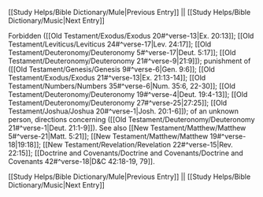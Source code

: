 [[Study Helps/Bible Dictionary/Mule|Previous Entry]]  ||  [[Study Helps/Bible Dictionary/Music|Next Entry]]

 Forbidden ([[Old Testament/Exodus/Exodus 20#^verse-13|Ex. 20:13]]; [[Old Testament/Leviticus/Leviticus 24#^verse-17|Lev. 24:17]]; [[Old Testament/Deuteronomy/Deuteronomy 5#^verse-17|Deut. 5:17]]; [[Old Testament/Deuteronomy/Deuteronomy 21#^verse-9|21:9]]); punishment of ([[Old Testament/Genesis/Genesis 9#^verse-6|Gen. 9:6]]; [[Old Testament/Exodus/Exodus 21#^verse-13|Ex. 21:13-14]]; [[Old Testament/Numbers/Numbers 35#^verse-6|Num. 35:6, 22-30]]; [[Old Testament/Deuteronomy/Deuteronomy 19#^verse-4|Deut. 19:4-13]]; [[Old Testament/Deuteronomy/Deuteronomy 27#^verse-25|27:25]]; [[Old Testament/Joshua/Joshua 20#^verse-1|Josh. 20:1-6]]); of an unknown person, directions concerning ([[Old Testament/Deuteronomy/Deuteronomy 21#^verse-1|Deut. 21:1-9]]). See also [[New Testament/Matthew/Matthew 5#^verse-21|Matt. 5:21]]; [[New Testament/Matthew/Matthew 19#^verse-18|19:18]]; [[New Testament/Revelation/Revelation 22#^verse-15|Rev. 22:15]]; [[Doctrine and Covenants/Doctrine and Covenants/Doctrine and Covenants 42#^verse-18|D&C 42:18-19, 79]].

[[Study Helps/Bible Dictionary/Mule|Previous Entry]]  ||  [[Study Helps/Bible Dictionary/Music|Next Entry]]